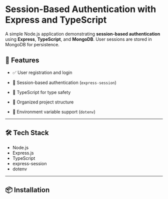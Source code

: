 # Session-Based Authentication with Express and TypeScript

A simple Node.js application demonstrating **session-based authentication** using **Express**, **TypeScript**, and **MongoDB**. User sessions are stored in MongoDB for persistence.

## 🚀 Features

- ✅ User registration and login
- 🔐 Session-based authentication (`express-session`)

- 🧠 TypeScript for type safety
- 📁 Organized project structure
- 🌱 Environment variable support (`dotenv`)

---

## 🛠 Tech Stack

- Node.js
- Express.js
- TypeScript
- express-session
- dotenv

---

## 📦 Installation

```bash

```
